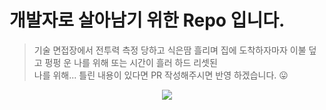 # 개발자로 살아남기 위한 Repo 입니다.
 > 기술 면접장에서 전투력 측정 당하고 식은땀 흘리며 집에 도착하자마자 이불 덮고 펑펑 운 나를 위해 또는 시간이 흘러 하드 리셋된
 >  <br/> 나를 위해... 틀린 내용이 있다면 PR 작성해주시면 반영 하겠습니다. 😛
 
<div align="center">
<img src="https://user-images.githubusercontent.com/79893048/217548174-e1f3f240-a304-4cd2-829e-d895da6d2b4f.gif"></img>
</div>
 


